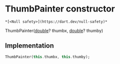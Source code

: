 


# ThumbPainter constructor




    *[<Null safety>](https://dart.dev/null-safety)*



ThumbPainter([double](https://api.flutter.dev/flutter/dart-core/double-class.html)? thumbx, [double](https://api.flutter.dev/flutter/dart-core/double-class.html)? thumby)





## Implementation

```dart
ThumbPainter(this.thumbx, this.thumby);
```








